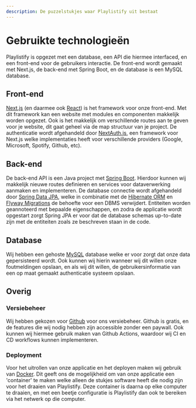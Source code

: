 ```yaml
---
description: De puzzelstukjes waar Playlistify uit bestaat
---
```


# Gebruikte technologieën

Playlistify is opgezet met een database, een API die hiermee interfaced, en een front-end voor de gebruikers interactie. De front-end wordt gemaakt met Next.js, de back-end met Spring Boot, en de database is een MySQL database.

## Front-end

[Next.js](https://nextjs.org/) (en daarmee ook [React](https://react.dev/)) is het framework voor onze front-end. Met dit framework kan een website met modules en componenten makkelijk worden opgezet. Ook is het makkelijk om verschillende routes aan te geven voor je website, dit gaat geheel via de map structuur van je project. De authenticatie wordt afgehandeld door [NextAuth.js](https://next-auth.js.org/), een framework voor Next.js welke implementaties heeft voor verschillende providers (Google, Microsoft, Spotify, Github, etc).

## Back-end

De back-end API is een Java project met [Spring Boot](https://spring.io/projects/spring-boot). Hierdoor kunnen wij makkelijk nieuwe routes definieren en services voor dataverwerking aanmaken en implementeren. De database connectie wordt afgehandeld door [Spring Data JPA](https://spring.io/projects/spring-data-jpa), welke in combinatie met de [Hibernate ORM](https://hibernate.org/orm/) en [Flyway Migrations](https://flywaydb.org/) de behoefte voor een DBMS verwijdert. Entiteiten worden geannoteerd met bepaalde eigenschappen, en zodra de applicatie wordt opgestart zorgt Spring JPA er voor dat de database schemas up-to-date zijn met de entiteiten zoals ze beschreven staan in de code.

## Database

Wij hebben een gehoste [MySQL](https://www.mysql.com/) database welke er voor zorgt dat onze data gepersisteerd wordt. Ook kunnen wij hierin wanneer wij dit willen onze foutmeldingen opslaan, en als wij dit willen, de gebruikersinformatie van een op maat gemaakt authenticatie systeem opslaan.

## Overig

### Versiebeheer

Wij hebben gekozen voor [Github](https://github.com/) voor ons versiebeheer. Github is gratis, en de features die wij nodig hebben zijn accessible zonder een paywall. Ook kunnen wij hiermee gebruik maken van Github Actions, waardoor wij CI en CD workflows kunnen implementeren.

### Deployment

Voor het uitrollen van onze applicatie en het deployen maken wij gebruik van [Docker](https://www.docker.com/). Dit geeft ons de mogelijkheid om van onze applicatie een 'container' te maken welke alleen de stukjes software heeft die nodig zijn voor het draaien van Playlistify. Deze container is daarna op elke computer te draaien, en met een beetje configuratie is Playlistify dan ook te bereiken via het netwerk op die computer.
